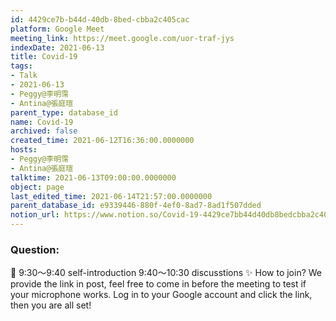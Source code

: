 ```yaml
---
id: 4429ce7b-b44d-40db-8bed-cbba2c405cac
platform: Google Meet
meeting_link: https://meet.google.com/uor-traf-jys
indexDate: 2021-06-13
title: Covid-19
tags:
- Talk
- 2021-06-13
- Peggy@李明霈
- Antina@張庭瑄
parent_type: database_id
name: Covid-19
archived: false
created_time: 2021-06-12T16:36:00.0000000
hosts:
- Peggy@李明霈
- Antina@張庭瑄
talktime: 2021-06-13T09:00:00.0000000
object: page
last_edited_time: 2021-06-14T21:57:00.0000000
parent_database_id: e9339446-880f-4ef0-8ad7-8ad1f507dded
notion_url: https://www.notion.so/Covid-19-4429ce7bb44d40db8bedcbba2c405cac
---
```


### Question:


   
   
   
   
   
📅
9:30～9:40 self-introduction
9:40～10:30 discusstions
✨
How to join?
We provide the link in post, feel free to come in before the meeting to test if your microphone works. Log in to your Google account and click the link, then you are all set!


